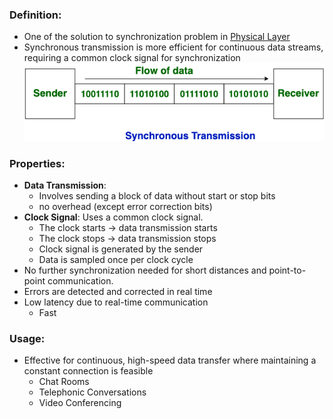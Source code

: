 ### Definition:
- One of the solution to synchronization problem in [Physical Layer](Physical%20Layer.md)
- Synchronous transmission is more efficient for continuous data streams, requiring a common clock signal for synchronization
![syncTransmission](Attachments/syncTransmission.png)
### Properties:
- **Data Transmission**: 
	- Involves sending a block of data without start or stop bits
	- no overhead (except error correction bits)
- **Clock Signal**: Uses a common clock signal.
	- The clock starts -> data transmission starts
	- The clock stops -> data transmission stops
	- Clock signal is generated by the sender
	- Data is sampled once per clock cycle
- No further synchronization needed for short distances and point-to-point communication.
- Errors are detected and corrected in real time
- Low latency due to real-time communication
	- Fast
### Usage:
- Effective for continuous, high-speed data transfer where maintaining a constant connection is feasible
	- Chat Rooms
	- Telephonic Conversations
	- Video Conferencing